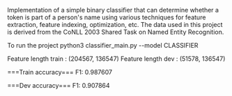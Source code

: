 Implementation of a simple binary classifier that can determine whether a token is part of a person's name using various techniques for feature extraction, feature indexing, optimization, etc. The data used in this project is derived from the CoNLL 2003 Shared Task on Named Entity Recognition.

To run the project
python3 classifier_main.py --model CLASSIFIER

Feature length  train : (204567, 136547)
Feature length  dev : (51578, 136547)

===Train accuracy===
F1: 0.987607

===Dev accuracy===
F1: 0.907864
